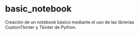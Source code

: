 # basic_notebook
Creación de un notebook básico mediante el uso de las librerías CustomTkinter y Tkinter de Python.
